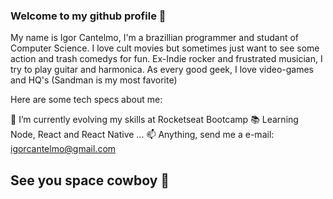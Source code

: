### Welcome to my github profile 👋

My name is Igor Cantelmo, I'm a brazillian programmer and studant of Computer Science.
I love cult movies but sometimes just want to see some action and trash comedys for fun. 
Ex-Indie rocker and frustrated musician, I try to play guitar and harmonica.
As every good geek, I love video-games and HQ's (Sandman is my most favorite)

Here are some tech specs about me:

:rocket: I’m currently evolving my skills at Rocketseat Bootcamp 
:books: Learning Node, React and React Native ...
:mailbox: Anything, send me a e-mail: igorcantelmo@gmail.com


## See you space cowboy :milky_way:
